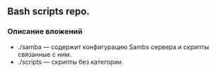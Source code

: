## Bash scripts repo.

### Описание вложений

* ./samba — содержит конфигурацию Sambs сервера и скрипты связанные с ним.
* ./scripts — скрипты без категории.

